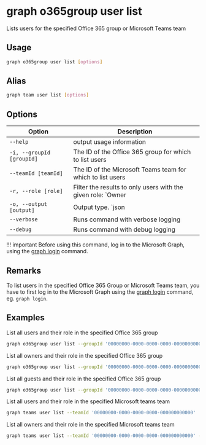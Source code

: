 # graph o365group user list

Lists users for the specified Office 365 group or Microsoft Teams team

## Usage

```sh
graph o365group user list [options]
```

## Alias

```sh
graph team user list [options]
```

## Options

Option|Description
------|-----------
`--help`|output usage information
`-i, --groupId [groupId]`|The ID of the Office 365 group for which to list users
`--teamId [teamId]`|The ID of the Microsoft Teams team for which to list users
`-r, --role [role]`|Filter the results to only users with the given role: `Owner|Member|Guest`
`-o, --output [output]`|Output type. `json|text`. Default `text`
`--verbose`|Runs command with verbose logging
`--debug`|Runs command with debug logging

!!! important
    Before using this command, log in to the Microsoft Graph, using the [graph login](../login.md) command.

## Remarks

To list users in the specified Office 365 Group or Microsoft Teams team, you have to first log in to the Microsoft Graph using the [graph login](../login.md) command, eg. `graph login`.

## Examples

List all users and their role in the specified Office 365 group

```sh
graph o365group user list --groupId '00000000-0000-0000-0000-000000000000'
```

List all owners and their role in the specified Office 365 group

```sh
graph o365group user list --groupId '00000000-0000-0000-0000-000000000000' --role Owner
```

List all guests and their role in the specified Office 365 group

```sh
graph o365group user list --groupId '00000000-0000-0000-0000-000000000000' --role Guest
```

List all users and their role in the specified Microsoft teams team

```sh
graph teams user list --teamId '00000000-0000-0000-0000-000000000000'
```

List all owners and their role in the specified Microsoft teams team

```sh
graph teams user list --teamId '00000000-0000-0000-0000-000000000000' --role Owner
```
